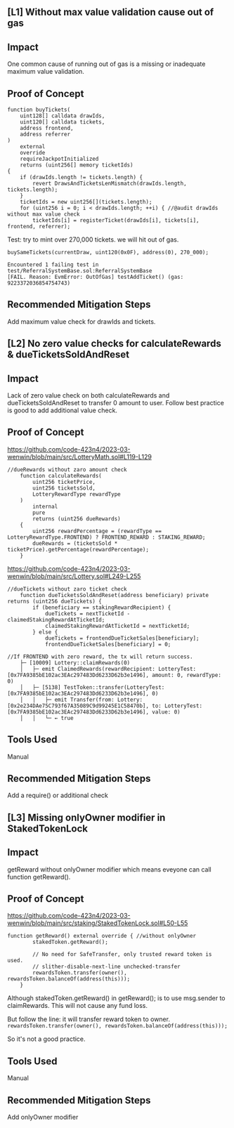 ## [L1] Without max value validation cause out of gas
## Impact
One common cause of running out of gas is a missing or inadequate maximum value validation.

## Proof of Concept
```
function buyTickets(
    uint128[] calldata drawIds,
    uint120[] calldata tickets,
    address frontend,
    address referrer
)
    external
    override
    requireJackpotInitialized
    returns (uint256[] memory ticketIds)
{
    if (drawIds.length != tickets.length) { 
        revert DrawsAndTicketsLenMismatch(drawIds.length, tickets.length);
    }
    ticketIds = new uint256[](tickets.length);
    for (uint256 i = 0; i < drawIds.length; ++i) { //@audit drawIds without max value check
        ticketIds[i] = registerTicket(drawIds[i], tickets[i], frontend, referrer); 
```

Test: try to mint over 270,000 tickets. we will hit out of gas.
```
buySameTickets(currentDraw, uint120(0x0F), address(0), 270_000);

Encountered 1 failing test in test/ReferralSystemBase.sol:ReferralSystemBase
[FAIL. Reason: EvmError: OutOfGas] testAddTicket() (gas: 9223372036854754743)
```
## Recommended Mitigation Steps
Add maximum value check for drawIds and tickets.


## [L2] No zero value checks for calculateRewards & dueTicketsSoldAndReset
## Impact

Lack of zero value check on both calculateRewards and dueTicketsSoldAndReset to transfer 0 amount to user.
Follow best practice is good to add additional value check.

## Proof of Concept
https://github.com/code-423n4/2023-03-wenwin/blob/main/src/LotteryMath.sol#L119-L129
```
//dueRewards without zaro amount check
    function calculateRewards(
        uint256 ticketPrice,
        uint256 ticketsSold,
        LotteryRewardType rewardType
    )
        internal
        pure
        returns (uint256 dueRewards)
    {
        uint256 rewardPercentage = (rewardType == LotteryRewardType.FRONTEND) ? FRONTEND_REWARD : STAKING_REWARD;
        dueRewards = (ticketsSold * ticketPrice).getPercentage(rewardPercentage);
    }
```

https://github.com/code-423n4/2023-03-wenwin/blob/main/src/Lottery.sol#L249-L255
```
//dueTickets without zaro ticket check
    function dueTicketsSoldAndReset(address beneficiary) private returns (uint256 dueTickets) {
        if (beneficiary == stakingRewardRecipient) {
            dueTickets = nextTicketId - claimedStakingRewardAtTicketId;
            claimedStakingRewardAtTicketId = nextTicketId;
        } else {
            dueTickets = frontendDueTicketSales[beneficiary];
            frontendDueTicketSales[beneficiary] = 0;
```
```
//If FRONTEND with zero reward, the tx will return success.
    ├─ [10009] Lottery::claimRewards(0) 
    │   ├─ emit ClaimedRewards(rewardRecipient: LotteryTest: [0x7FA9385bE102ac3EAc297483Dd6233D62b3e1496], amount: 0, rewardType: 0)
    │   ├─ [5138] TestToken::transfer(LotteryTest: [0x7FA9385bE102ac3EAc297483Dd6233D62b3e1496], 0) 
    │   │   ├─ emit Transfer(from: Lottery: [0x2e234DAe75C793f67A35089C9d99245E1C58470b], to: LotteryTest: [0x7FA9385bE102ac3EAc297483Dd6233D62b3e1496], value: 0)
    │   │   └─ ← true

```
## Tools Used
Manual
## Recommended Mitigation Steps
Add a require() or additional check 

## [L3] Missing onlyOwner modifier in StakedTokenLock

## Impact
getReward without onlyOwner modifier which means eveyone can call function getReward().

## Proof of Concept
https://github.com/code-423n4/2023-03-wenwin/blob/main/src/staking/StakedTokenLock.sol#L50-L55
```
function getReward() external override { //without onlyOwner
        stakedToken.getReward();

        // No need for SafeTransfer, only trusted reward token is used.
        // slither-disable-next-line unchecked-transfer
        rewardsToken.transfer(owner(), rewardsToken.balanceOf(address(this)));
    }
```

Although stakedToken.getReward() in getReward(); is to use msg.sender to claimRewards. This will not cause any fund loss.

But follow the line: it will transfer reward token to owner.
` rewardsToken.transfer(owner(), rewardsToken.balanceOf(address(this)));`

So it's not a good practice.
 
## Tools Used
Manual
## Recommended Mitigation Steps
Add onlyOwner modifier 


 